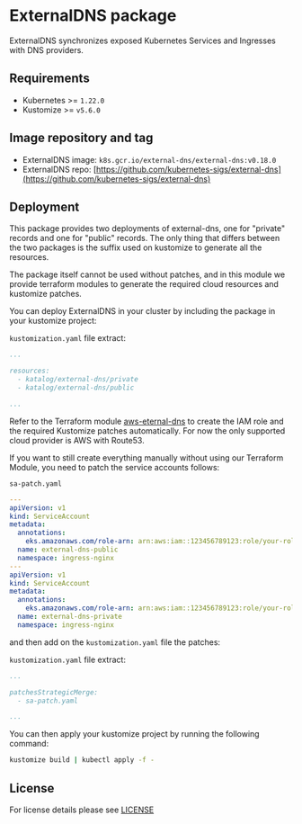 # ExternalDNS package

<!-- <SD-DOCS> -->

ExternalDNS synchronizes exposed Kubernetes Services and Ingresses with DNS providers.

## Requirements

- Kubernetes >= `1.22.0`
- Kustomize >= `v5.6.0`

## Image repository and tag

- ExternalDNS image: `k8s.gcr.io/external-dns/external-dns:v0.18.0`
- ExternalDNS repo: [https://github.com/kubernetes-sigs/external-dns](https://github.com/kubernetes-sigs/external-dns)

## Deployment

This package provides two deployments of external-dns, one for "private" records and one for "public" records. The only thing that differs between the two packages is the
suffix used on kustomize to generate all the resources.

The package itself cannot be used without patches, and in this module we provide terraform modules to generate the required cloud resources and kustomize patches.

You can deploy ExternalDNS in your cluster by including the package in your kustomize project:

`kustomization.yaml` file extract:
```yaml
...

resources:
  - katalog/external-dns/private
  - katalog/external-dns/public

...
```

Refer to the Terraform module [aws-eternal-dns](../../modules/aws-external-dns) to create the
IAM role and the required Kustomize patches automatically. For now the only supported cloud provider is AWS with Route53.

If you want to still create everything manually without using our Terraform Module, you need to patch the service accounts follows:

`sa-patch.yaml`
```yaml
---
apiVersion: v1
kind: ServiceAccount
metadata:
  annotations:
    eks.amazonaws.com/role-arn: arn:aws:iam::123456789123:role/your-role-name-public
  name: external-dns-public
  namespace: ingress-nginx
---
apiVersion: v1
kind: ServiceAccount
metadata:
  annotations:
    eks.amazonaws.com/role-arn: arn:aws:iam::123456789123:role/your-role-name-private
  name: external-dns-private
  namespace: ingress-nginx
```

and then add on the `kustomization.yaml` file the patches:

`kustomization.yaml` file extract:
```yaml
...

patchesStrategicMerge:
  - sa-patch.yaml

...
```

You can then apply your kustomize project by running the following command:

```bash
kustomize build | kubectl apply -f -
```

<!-- </SD-DOCS> -->

## License

For license details please see [LICENSE](../../LICENSE)
